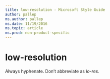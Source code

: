 ```yaml
---
title: low-resolution - Microsoft Style Guide
author: pallep
ms.author: pallep
ms.date: 11/19/2016
ms.topic: article
ms.prod: non-product-specific
---
```


# low-resolution

Always hyphenate. Don’t abbreviate as *lo-res*.
